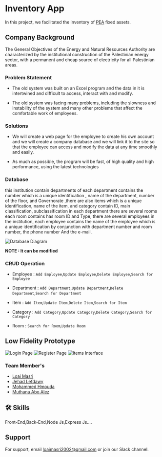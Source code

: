 
# Inventory App

In this project, we facilitated the inventory of [PEA](http://www.penra.gov.ps/) fixed assets.

## Company Background

The General Objectives of the Energy and Natural Resources Authority are characterized by the institutional construction of the Palestinian energy sector, with a permanent and cheap source of electricity for all Palestinian areas.

### Problem Statement
 - The old system was built on an Excel program and the data in it is intertwined and difficult to access, interact with and modify.

 - The old system was facing many problems, including the slowness and instability of the system and many other problems that affect the comfortable work of employees.

 ### Solutions
 - We will create a web page for the employee to create his own account and we will create a company database and we will link it to the site so that the employee can access and modify the data at any time smoothly and easily.

 - As much as possible, the program will be fast, of high quality and high performance, using the latest technologies


 ### Database
 this institution contain departments of each department contains the number which is a unique identification , name of the department, number of the floor, and Governorate ,there are also items  which is a unique identification, name of the item, and category contain ID, main classification,  subclassification in each department there are several rooms each room contains has room ID and Type, there are several employees in the institution, each employee contains the name of the employee which is a unique identification by conjunction with department number and room number, the phone number And the e-mail.

![Database Diagram](https://i.postimg.cc/QtyL4730/Project.png)

**NOTE : It can be modified**

### CRUD Operation

* Employee : `Add Employee`,`Update Employee`,`Delete Employee`,`Search for Employee`

* Department : `Add Department`,`Update Department`,`Delete Department`,`Search for Department` 

* Item : `Add Item`,`Update Item`,`Delete Item`,`Search for Item` 

* Category : `Add Category`,`Update Category`,`Delete Category`,`Search for Category`

* Room : `Search for Room`,`Update Room`



## Low Fidelity Prototype

![Login Page](https://i.postimg.cc/25JfktcC/Capture1.png)
![Register Page](https://i.postimg.cc/SKjhp4GZ/Capture.png)
![Items Interface](https://i.postimg.cc/vBVwcvkf/Capture3.png)

### Team Member's
- [Loai Masri](https://github.com/LoaiMasri1)
- [Jehad Lefdawy](https://github.com/lefdawyy)
- [Mohammed Hmouda](https://github.com/mhammadHmouda)
- [Muthana Abo Alez](https://github.com/muthana-abo-alez1)
 

 ## 🛠 Skills
Front-End,Back-End,Node Js,Express Js....

## Support

For support, email loaimasri2002@gmail.com or join our Slack channel.
